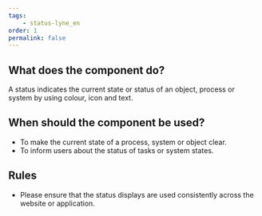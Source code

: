 ```yaml
---
tags: 
    - status-lyne_en
order: 1
permalink: false
---
```


## What does the component do?
A status indicates the current state or status of an object, process or system by using colour, icon and text.

## When should the component be used?
* To make the current state of a process, system or object clear.
* To inform users about the status of tasks or system states.

## Rules
* Please ensure that the status displays are used consistently across the website or application.